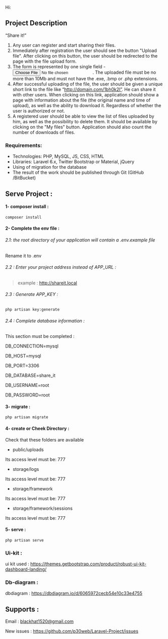 Hi:

## Project Description

“Share it!”
1. Any user can register and start sharing their files.
2. Immediately after registration the user should see the button
   "Upload file". After clicking on this button, the user should be
   redirected to the page with the file upload form.
3. The form is represented by one single field - <input type="file">.
   The uploaded file must be no more than 10Mb and must not have
   the .exe, .bmp or .php extensions.
4. After successful uploading of the file, the user should be given a
   unique short link to the file like “http://domain.com/1bh0k2I”. He
   can share it with other users. When clicking on this link, application
   should show a page with information about the file (the original
   name and time of upload), as well as the ability to download it.
   Regardless of whether the user is authorized or not.
5. A registered user should be able to view the list of files uploaded
   by him, as well as the possibility to delete them. It should be
   available by clicking on the "My files" button. Application should
   also count the number of downloads of files.

### Requirements:
- Technologies: PHP, MySQL, JS, CSS, HTML
- Libraries: Laravel 6.x, Twitter Bootstrap or Material, jQuery
- Using of migration for the database
- The result of the work should be published through Git (GitHub /BitBucket)

## Serve Project :

#### 1- composer install :

`composer install`

#### 2- Complete the env file :

######  2.1: the root directory of your application will contain a .env.example file

Rename it to .env

###### 2.2 : Enter your project address instead of APP_URL :

> example : http://shareit.local

###### 2.3 : Generate APP_KEY :

`php artisan key:generate`

###### 2.4 : Complete database information :

This section must be completed :

DB_CONNECTION=mysql

DB_HOST=mysql

DB_PORT=3306

DB_DATABASE=share_it

DB_USERNAME=root

DB_PASSWORD=root

#### 3- migrate :

`php artisan migrate`

#### 4- create or Cheek Directory  :

Check that these folders are available

- public/uploads

Its access level must be: 777

- storage/logs

Its access level must be: 777

- storage/framework

Its access level must be: 777

- storage/framework/sessions

Its access level must be: 777

#### 5- serve  :

`php artisan serve`


### Ui-kit : 

ui kit used : https://themes.getbootstrap.com/product/robust-ui-kit-dashboard-landing/

### Db-diagram :

dbdiagram : https://dbdiagram.io/d/6065972cecb54e10c33e4755

## Supports :

Email : blackhat1520@gmail.com

New issues : https://github.com/p30web/Laravel-Project/issues
